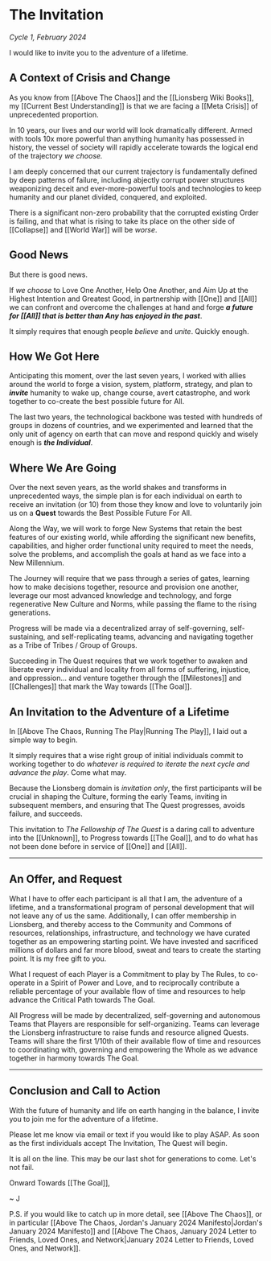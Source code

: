 # The Invitation
*Cycle 1, February 2024*

I would like to invite you to the adventure of a lifetime. 

## A Context of Crisis and Change 

As you know from [[Above The Chaos]] and the [[Lionsberg Wiki Books]], my [[Current Best Understanding]] is that we are facing a [[Meta Crisis]] of unprecedented proportion. 

In 10 years, our lives and our world will look dramatically different. Armed with tools 10x more powerful than anything humanity has possessed in history, the vessel of society will rapidly accelerate towards the logical end of the trajectory *we choose.*

I am deeply concerned that our current trajectory is fundamentally defined by deep patterns of failure, including abjectly corrupt power structures weaponizing deceit and ever-more-powerful tools and technologies to keep humanity and our planet divided, conquered, and exploited. 

There is a significant non-zero probability that the corrupted existing Order is failing, and that what is rising to take its place on the other side of [[Collapse]] and [[World War]] will be *worse*. 

## Good News 

But there is good news. 

If *we choose* to Love One Another, Help One Another, and Aim Up at the Highest Intention and Greatest Good, in partnership with [[One]] and [[All]] we can confront and overcome the challenges at hand and forge ***a future for [[All]] that is better than Any has enjoyed in the past***. 

It simply requires that enough people *believe* and *unite*. Quickly enough. 

## How We Got Here 

Anticipating this moment, over the last seven years, I worked with allies around the world to forge a vision, system, platform, strategy, and plan to ***invite*** humanity to wake up, change course, avert catastrophe, and work together to co-create the best possible future for All.

The last two years, the technological backbone was tested with hundreds of groups in dozens of countries, and we experimented and learned that the only unit of agency on earth that can move and respond quickly and wisely enough is ***the Individual***. 

## Where We Are Going 

Over the next seven years, as the world shakes and transforms in unprecedented ways, the simple plan is for each individual on earth to receive an invitation (or 10) from those they know and love to voluntarily join us on a **Quest** towards the Best Possible Future For All. 

Along the Way, we will work to forge New Systems that retain the best features of our existing world, while affording the significant new benefits, capabilities, and higher order functional unity required to meet the needs, solve the problems, and accomplish the goals at hand as we face into a New Millennium. 

The Journey will require that we pass through a series of gates, learning how to make decisions together, resource and provision one another, leverage our most advanced knowledge and technology, and forge regenerative New Culture and Norms, while passing the flame to the rising generations. 

Progress will be made via a decentralized array of self-governing, self-sustaining, and self-replicating teams, advancing and navigating together as a Tribe of Tribes / Group of Groups. 

Succeeding in The Quest requires that we work together to awaken and liberate every individual and locality from all forms of suffering, injustice, and oppression... and venture together through the [[Milestones]] and [[Challenges]] that mark the Way towards [[The Goal]]. 

## An Invitation to the Adventure of a Lifetime 

In [[Above The Chaos, Running The Play|Running The Play]], I laid out a simple way to begin.  

It simply requires that a wise right group of initial individuals commit to working together to do *whatever is required to iterate the next cycle and advance the play*. Come what may. 

Because the Lionsberg domain is *invitation only*, the first participants will be crucial in shaping the Culture, forming the early Teams, inviting in subsequent members, and ensuring that The Quest progresses, avoids failure, and succeeds. 

This invitation to *The Fellowship of The Quest* is a daring call to adventure into the [[Unknown]], to Progress towards [[The Goal]], and to do what has not been done before in service of [[One]] and [[All]]. 

___
## An Offer, and Request 

What I have to offer each participant is all that I am, the adventure of a lifetime, and a transformational program of personal development that will not leave any of us the same. Additionally, I can offer membership in Lionsberg, and thereby access to the Community and Commons of resources, relationships, infrastructure, and technology we have curated together as an empowering starting point. We have invested and sacrificed millions of dollars and far more blood, sweat and tears to create the starting point. It is my free gift to you. 

What I request of each Player is a Commitment to play by The Rules, to co-operate in a Spirit of Power and Love, and to reciprocally contribute a reliable percentage of your available flow of time and resources to help advance the Critical Path towards The Goal. 

All Progress will be made by decentralized, self-governing and autonomous Teams that Players are responsible for self-organizing. Teams can leverage the Lionsberg infrastructure to raise funds and resource aligned Quests. Teams will share the first 1/10th of their available flow of time and resources to coordinating with, governing and empowering the Whole as we advance together in harmony towards The Goal. 

____
## Conclusion and Call to Action

With the future of humanity and life on earth hanging in the balance, I invite you to join me for the adventure of a lifetime. 

Please let me know via email or text if you would like to play ASAP. As soon as the first individuals accept The Invitation, The Quest will begin. 

It is all on the line. This may be our last shot for generations to come. Let's not fail. 

Onward Towards [[The Goal]], 

~ J 

P.S. if you would like to catch up in more detail, see [[Above The Chaos]], or in particular [[Above The Chaos, Jordan's January 2024 Manifesto|Jordan's January 2024 Manifesto]] and [[Above The Chaos, January 2024 Letter to Friends, Loved Ones, and Network|January 2024 Letter to Friends, Loved Ones, and Network]]. 

